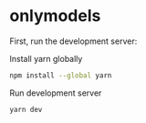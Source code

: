 # onlymodels

First, run the development server:

Install yarn globally

```bash
npm install --global yarn
```

Run development server

```bash
yarn dev
```
